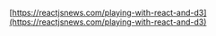 [https://reactjsnews.com/playing-with-react-and-d3](https://reactjsnews.com/playing-with-react-and-d3)